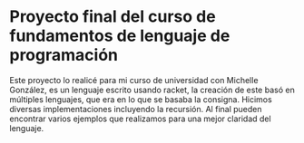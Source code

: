# Proyecto final del curso de fundamentos de lenguaje de programación 

Este proyecto lo realicé para mi curso de universidad con Michelle González, es un lenguaje escrito usando racket, la creación de
este basó en múltiples lenguajes, que era en lo que se basaba la consigna. Hicimos diversas implementaciones incluyendo la recursión. 
Al final pueden encontrar varios ejemplos que realizamos para una mejor claridad del lenguaje. 
